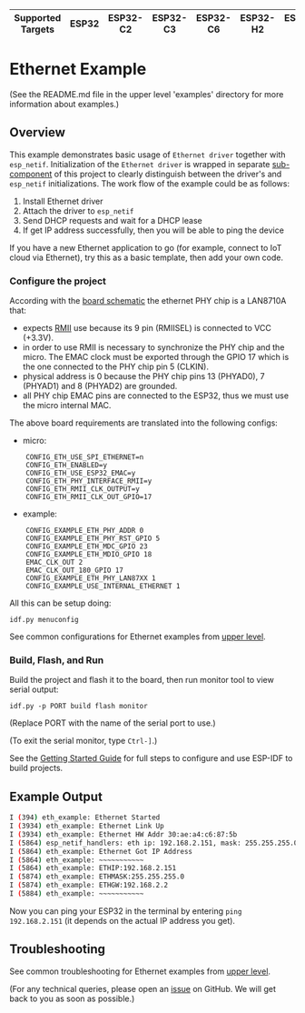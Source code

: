 | Supported Targets | ESP32 | ESP32-C2 | ESP32-C3 | ESP32-C6 | ESP32-H2 | ESP32-S2 | ESP32-S3 |
| ----------------- | ----- | -------- | -------- | -------- | -------- | -------- | -------- |

# Ethernet Example
(See the README.md file in the upper level 'examples' directory for more information about examples.)

## Overview

This example demonstrates basic usage of `Ethernet driver` together with `esp_netif`. Initialization of the `Ethernet driver` is wrapped in separate [sub-component](./components/ethernet_init/ethernet_init.c) of this project to clearly distinguish between the driver's and `esp_netif` initializations. The work flow of the example could be as follows:

1. Install Ethernet driver
2. Attach the driver to `esp_netif`
3. Send DHCP requests and wait for a DHCP lease
4. If get IP address successfully, then you will be able to ping the device

If you have a new Ethernet application to go (for example, connect to IoT cloud via Ethernet), try this as a basic template, then add your own code.

### Configure the project

According with the [board schematic](1) the ethernet PHY chip is a LAN8710A that:
- expects [RMII](https://en.wikipedia.org/wiki/Media-independent_interface#RMII) use because its 9 pin (RMIISEL) is connected to VCC (+3.3V). 
- in order to use RMII is necessary to synchronize the PHY chip and the micro. The EMAC clock must be exported through
  the GPIO 17 which is the one connected to the PHY chip pin 5 (CLKIN). 
- physical address is 0 because the PHY chip pins 13 (PHYAD0), 7 (PHYAD1) and 8 (PHYAD2) are grounded.
- all PHY chip EMAC pins are connected to the ESP32, thus we must use the micro internal MAC.

The above board requirements are translated into the following configs:
- micro:
```
    CONFIG_ETH_USE_SPI_ETHERNET=n
    CONFIG_ETH_ENABLED=y
    CONFIG_ETH_USE_ESP32_EMAC=y
    CONFIG_ETH_PHY_INTERFACE_RMII=y
    CONFIG_ETH_RMII_CLK_OUTPUT=y
    CONFIG_ETH_RMII_CLK_OUT_GPIO=17
```
- example:
```
    CONFIG_EXAMPLE_ETH_PHY_ADDR 0
    CONFIG_EXAMPLE_ETH_PHY_RST_GPIO 5
    CONFIG_EXAMPLE_ETH_MDC_GPIO 23
    CONFIG_EXAMPLE_ETH_MDIO_GPIO 18
    EMAC_CLK_OUT 2
    EMAC_CLK_OUT_180_GPIO 17
    CONFIG_EXAMPLE_ETH_PHY_LAN87XX 1
    CONFIG_EXAMPLE_USE_INTERNAL_ETHERNET 1
```

All this can be setup doing:

```
idf.py menuconfig
```

See common configurations for Ethernet examples from [upper level](../README.md#common-configurations).

### Build, Flash, and Run

Build the project and flash it to the board, then run monitor tool to view serial output:

```
idf.py -p PORT build flash monitor
```

(Replace PORT with the name of the serial port to use.)

(To exit the serial monitor, type ``Ctrl-]``.)

See the [Getting Started Guide](https://docs.espressif.com/projects/esp-idf/en/latest/get-started/index.html) for full steps to configure and use ESP-IDF to build projects.

## Example Output

```bash
I (394) eth_example: Ethernet Started
I (3934) eth_example: Ethernet Link Up
I (3934) eth_example: Ethernet HW Addr 30:ae:a4:c6:87:5b
I (5864) esp_netif_handlers: eth ip: 192.168.2.151, mask: 255.255.255.0, gw: 192.168.2.2
I (5864) eth_example: Ethernet Got IP Address
I (5864) eth_example: ~~~~~~~~~~~
I (5864) eth_example: ETHIP:192.168.2.151
I (5874) eth_example: ETHMASK:255.255.255.0
I (5874) eth_example: ETHGW:192.168.2.2
I (5884) eth_example: ~~~~~~~~~~~
```

Now you can ping your ESP32 in the terminal by entering `ping 192.168.2.151` (it depends on the actual IP address you get).

## Troubleshooting

See common troubleshooting for Ethernet examples from [upper level](../README.md#common-troubleshooting).

(For any technical queries, please open an [issue](https://github.com/espressif/esp-idf/issues) on GitHub. We will get back to you as soon as possible.)
